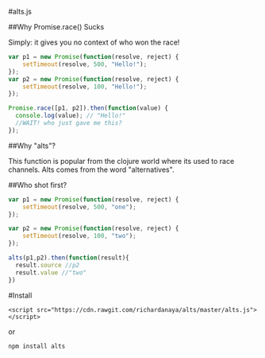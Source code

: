 #alts.js

##Why Promise.race() Sucks

Simply: it gives you no context of who won the race!

```javascript
var p1 = new Promise(function(resolve, reject) {
    setTimeout(resolve, 500, "Hello!");
});
var p2 = new Promise(function(resolve, reject) {
    setTimeout(resolve, 100, "Hello!");
});

Promise.race([p1, p2]).then(function(value) {
  console.log(value); // "Hello!"
  //WAIT! who just gave me this?
});
```

##Why "alts"?

This function is popular from the clojure world where its used to race channels. Alts comes from the word "alternatives".

##Who shot first?

```javascript
var p1 = new Promise(function(resolve, reject) {
    setTimeout(resolve, 500, "one");
});

var p2 = new Promise(function(resolve, reject) {
    setTimeout(resolve, 100, "two");
});

alts(p1,p2).then(function(result){
  result.source //p2
  result.value //"two"
})
```

#Install

```
<script src="https://cdn.rawgit.com/richardanaya/alts/master/alts.js"></script>
```

or

```
npm install alts
```
